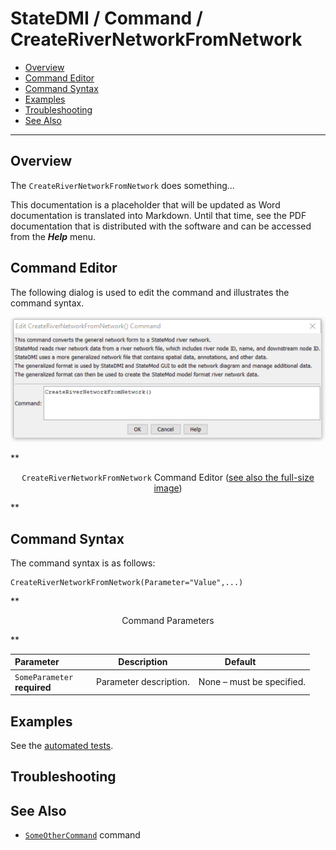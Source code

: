 # StateDMI / Command / CreateRiverNetworkFromNetwork #

* [Overview](#overview)
* [Command Editor](#command-editor)
* [Command Syntax](#command-syntax)
* [Examples](#examples)
* [Troubleshooting](#troubleshooting)
* [See Also](#see-also)

-------------------------

## Overview ##

The `CreateRiverNetworkFromNetwork` does something...

This documentation is a placeholder that will be updated as Word documentation is translated into Markdown.
Until that time, see the PDF documentation that is distributed with the software and can be accessed
from the ***Help*** menu.

## Command Editor ##

The following dialog is used to edit the command and illustrates the command syntax.

![CreateRiverNetworkFromNetwork](CreateRiverNetworkFromNetwork.png)

**<p style="text-align: center;">
`CreateRiverNetworkFromNetwork` Command Editor (<a href="../CreateRiverNetworkFromNetwork.png">see also the full-size image</a>)
</p>**

## Command Syntax ##

The command syntax is as follows:

```text
CreateRiverNetworkFromNetwork(Parameter="Value",...)
```
**<p style="text-align: center;">
Command Parameters
</p>**

| **Parameter**&nbsp;&nbsp;&nbsp;&nbsp;&nbsp;&nbsp;&nbsp;&nbsp;&nbsp;&nbsp;&nbsp;&nbsp; | **Description** | **Default**&nbsp;&nbsp;&nbsp;&nbsp;&nbsp;&nbsp;&nbsp;&nbsp;&nbsp;&nbsp; |
| --------------|-----------------|----------------- |
|`SomeParameter`<br>**required**|Parameter description.|None – must be specified.|

## Examples ##

See the [automated tests](https://github.com/OpenWaterFoundation/cdss-app-statedmi-main/tree/master/test/regression/commands/CreateRiverNetworkFromNetwork).

## Troubleshooting ##

## See Also ##

* [`SomeOtherCommand`](../SomeOtherCommand/SomeOtherCommand) command
